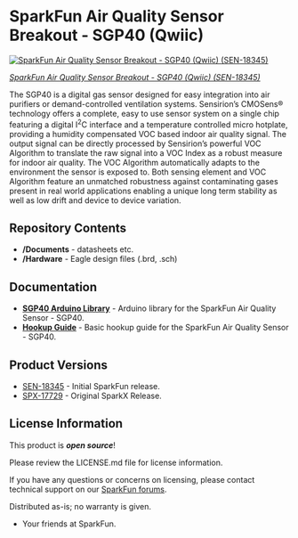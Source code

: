 SparkFun Air Quality Sensor Breakout - SGP40 (Qwiic)
========================================

[![SparkFun Air Quality Sensor Breakout - SGP40 (Qwiic) (SEN-18345)](https://cdn.sparkfun.com/assets/parts/1/7/6/8/0/18345-SparkFun_Air_Quality_Sensor_Breakout_-_SGP40__Qwiic_-01.jpg)](https://www.sparkfun.com/products/18345)

[*SparkFun Air Quality Sensor Breakout - SGP40 (Qwiic) (SEN-18345)*](https://www.sparkfun.com/products/18345)

The SGP40 is a digital gas sensor designed for easy integration into air purifiers or demand-controlled ventilation systems.
Sensirion’s CMOSens® technology offers a complete, easy to use sensor system on a single chip featuring a digital
I<sup>2</sup>C interface and a temperature controlled micro hotplate, providing a humidity compensated VOC based indoor air quality signal.
The output signal can be directly processed by Sensirion’s powerful VOC Algorithm to translate the raw signal into a VOC Index as a robust
measure for indoor air quality. The VOC Algorithm automatically adapts to the environment the sensor is exposed to. Both sensing element and
VOC Algorithm feature an unmatched robustness against contaminating gases present in real world applications enabling a unique long term
stability as well as low drift and device to device variation.

Repository Contents
-------------------
* **/Documents** - datasheets etc.
* **/Hardware** - Eagle design files (.brd, .sch)

Documentation
--------------
* **[SGP40 Arduino Library](https://github.com/sparkfun/SparkFun_SGP40_Arduino_Library)** - Arduino library for the SparkFun Air Quality Sensor - SGP40.
* **[Hookup Guide](https://learn.sparkfun.com/tutorials/air-quality-sensor---sgp40-qwiic-hookup-guide)** - Basic hookup guide for the SparkFun Air Quality Sensor - SGP40.

Product Versions
----------------
* [SEN-18345](https://www.sparkfun.com/products/18345) - Initial SparkFun release.
* [SPX-17729](https://www.sparkfun.com/products/17729) - Original SparkX Release.

License Information
-------------------

This product is _**open source**_!

Please review the LICENSE.md file for license information.

If you have any questions or concerns on licensing, please contact technical support on our [SparkFun forums](https://forum.sparkfun.com/viewforum.php?f=152).

Distributed as-is; no warranty is given.

- Your friends at SparkFun.
